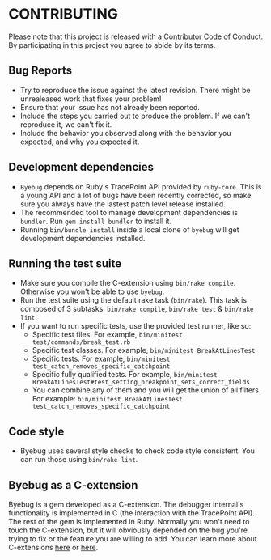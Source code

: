 # CONTRIBUTING

Please note that this project is released with a [Contributor Code of
Conduct](code_of_conduct.md). By participating in this project you agree to
abide by its terms.

## Bug Reports

* Try to reproduce the issue against the latest revision. There might be
  unrealeased work that fixes your problem!
* Ensure that your issue has not already been reported.
* Include the steps you carried out to produce the problem. If we can't
  reproduce it, we can't fix it.
* Include the behavior you observed along with the behavior you expected,
  and why you expected it.

## Development dependencies

* `Byebug` depends on Ruby's TracePoint API provided by `ruby-core`. This is a
  young API and a lot of bugs have been recently corrected, so make sure you
  always have the lastest patch level release installed.
* The recommended tool to manage development dependencies is `bundler`. Run
  `gem install bundler` to install it.
* Running `bin/bundle install` inside a local clone of `byebug` will get
  development dependencies installed.

## Running the test suite

* Make sure you compile the C-extension using `bin/rake compile`.
  Otherwise you won't be able to use `byebug`.
* Run the test suite using the default rake task (`bin/rake`). This task is
  composed of 3 subtasks: `bin/rake compile`, `bin/rake test` & `bin/rake lint`.
* If you want to run specific tests, use the provided test runner, like so:
  * Specific test files. For example, `bin/minitest test/commands/break_test.rb`
  * Specific test classes. For example, `bin/minitest BreakAtLinesTest`
  * Specific tests. For example,
    `bin/minitest test_catch_removes_specific_catchpoint`
  * Specific fully qualified tests. For example,
    `bin/minitest BreakAtLinesTest#test_setting_breakpoint_sets_correct_fields`
  * You can combine any of them and you will get the union of all filters. For
    example: `bin/minitest BreakAtLinesTest
    test_catch_removes_specific_catchpoint`

## Code style

* Byebug uses several style checks to check code style consistent. You can run
  those using `bin/rake lint`.

## Byebug as a C-extension

Byebug is a gem developed as a C-extension. The debugger internal's
functionality is implemented in C (the interaction with the TracePoint API).
The rest of the gem is implemented in Ruby. Normally you won't need to touch
the C-extension, but it will obviously depended on the bug you're trying to fix
or the feature you are willing to add. You can learn more about C-extensions
[here](https://tenderlovemaking.com/2009/12/18/writing-ruby-c-extensions-part-1.html)
or
[here](https://tenderlovemaking.com/2010/12/11/writing-ruby-c-extensions-part-2.html).
